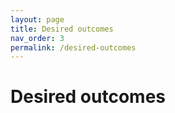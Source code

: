 ```yaml
---
layout: page
title: Desired outcomes
nav_order: 3
permalink: /desired-outcomes
---
```


# Desired outcomes

